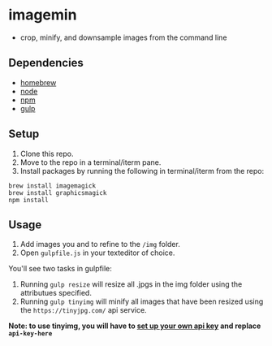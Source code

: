 # imagemin
- crop, minify, and downsample images from the command line

## Dependencies
- [homebrew](https://brew.sh/)
- [node](https://nodejs.org/en/)
- [npm](https://www.npmjs.com/)
- [gulp](https://gulpjs.com/)

## Setup
1. Clone this repo.
2. Move to the repo in a terminal/iterm pane.
3. Install packages by running the following in terminal/iterm from the repo:
 ```
 brew install imagemagick
 brew install graphicsmagick
 npm install
 ```

## Usage
1. Add images you and to refine to the `/img` folder.
2. Open `gulpfile.js` in your texteditor of choice.

You'll see two tasks in gulpfile:
1. Running `gulp resize` will resize all .jpgs in the img folder using the attributues specified.
2. Running `gulp tinyimg` will minify all images that have been resized using the `https://tinyjpg.com/` api service. 

**Note: to use tinyimg, you will have to [set up your own api key](https://tinyjpg.com/developers) and replace `api-key-here`**